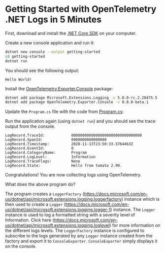 # Getting Started with OpenTelemetry .NET Logs in 5 Minutes

First, download and install the [.NET Core
SDK](https://dotnet.microsoft.com/download) on your computer.

Create a new console application and run it:

```sh
dotnet new console --output getting-started
cd getting-started
dotnet run
```

You should see the following output:

```text
Hello World!
```

Install the
[OpenTelemetry.Exporter.Console](../../../src/OpenTelemetry.Exporter.Console/README.md)
package:

```sh
dotnet add package Microsoft.Extensions.Logging -v 5.0.0-rc.2.20475.5
dotnet add package OpenTelemetry.Exporter.Console -v 0.8.0-beta.1
```

Update the `Program.cs` file with the code from [Program.cs](./Program.cs):

Run the application again (using `dotnet run`) and you should see the trace
output from the console.

```text
LogRecord.TraceId:            00000000000000000000000000000000
LogRecord.SpanId:             0000000000000000
LogRecord.Timestamp:          2020-11-13T23:50:33.5764463Z
LogRecord.EventId:            0
LogRecord.CategoryName:       Program
LogRecord.LogLevel:           Information
LogRecord.TraceFlags:         None
LogRecord.State:              Hello from tomato 2.99.
```

Congratulations! You are now collecting logs using OpenTelemetry.

What does the above program do?

The program creates a `LoggerFactory`
(https://docs.microsoft.com/en-us/dotnet/api/microsoft.extensions.logging.loggerfactory)
instance which is then used to create a `Logger`
(https://docs.microsoft.com/en-us/dotnet/api/microsoft.extensions.logging.logger-1)
instance. The `Logger` instance is used to log a formatted string with a
severity level of Information. Click here
(https://docs.microsoft.com/en-us/dotnet/api/microsoft.extensions.logging.loglevel)
for more information on the different logs levels. The `LoggerFactory` instance
is configured to subscribe to the logs generated by any `Logger` instance
created from the factory and export it to `ConsoleExporter`. `ConsoleExporter`
simply displays it on the console.
